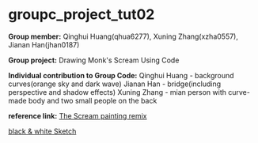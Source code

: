 # groupc_project_tut02
**Group member:**
Qinghui Huang(qhua6277), Xuning Zhang(xzha0557), Jianan Han(jhan0187)

**Group project:**
Drawing Monk's Scream Using Code
 
**Individual contribution to Group Code:**
Qinghui Huang - background curves(orange sky and dark wave)
Jianan Han - bridge(including perspective and shadow effects)
Xuning Zhang - mian person with curve-made body and two small people on the back


**reference link:**
[The Scream painting remix](https://www.google.com/url?sa=i&url=https%3A%2F%2Fwww.theguardian.com%2Fartanddesign%2F2021%2Ffeb%2F22%2Fedvard-munch-the-scream-painted-by-a-madman-graffiti&psig=AOvVaw1mnfil5IJ9-z548dJ8Z4VD&ust=1698903830331000&source=images&cd=vfe&opi=89978449&ved=0CBEQjRxqFwoTCJjssoyMooIDFQAAAAAdAAAAABAF)

[black & white Sketch](https://www.britishmuseum.org/blog/10-things-you-may-not-know-about-scream)
